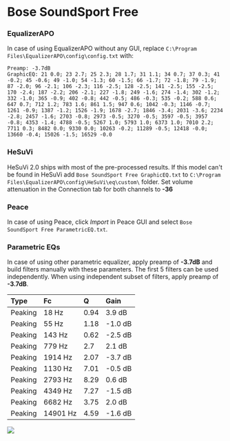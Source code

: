 # Bose SoundSport Free

### EqualizerAPO
In case of using EqualizerAPO without any GUI, replace `C:\Program Files\EqualizerAPO\config\config.txt`
with:
```
Preamp: -3.7dB
GraphicEQ: 21 0.0; 23 2.7; 25 2.3; 28 1.7; 31 1.1; 34 0.7; 37 0.3; 41 -0.2; 45 -0.6; 49 -1.0; 54 -1.3; 60 -1.5; 66 -1.7; 72 -1.8; 79 -1.9; 87 -2.0; 96 -2.1; 106 -2.3; 116 -2.5; 128 -2.5; 141 -2.5; 155 -2.5; 170 -2.4; 187 -2.2; 206 -2.1; 227 -1.8; 249 -1.6; 274 -1.4; 302 -1.2; 332 -1.0; 365 -0.9; 402 -0.8; 442 -0.5; 486 -0.3; 535 -0.2; 588 0.6; 647 0.7; 712 1.2; 783 1.6; 861 1.5; 947 0.6; 1042 -0.3; 1146 -0.7; 1261 -0.9; 1387 -1.2; 1526 -1.9; 1678 -2.7; 1846 -3.4; 2031 -3.6; 2234 -2.8; 2457 -1.6; 2703 -0.8; 2973 -0.5; 3270 -0.5; 3597 -0.5; 3957 -0.8; 4353 -1.4; 4788 -0.5; 5267 1.0; 5793 1.0; 6373 1.0; 7010 2.2; 7711 0.3; 8482 0.0; 9330 0.0; 10263 -0.2; 11289 -0.5; 12418 -0.0; 13660 -0.4; 15026 -1.5; 16529 -0.0
```

### HeSuVi
HeSuVi 2.0 ships with most of the pre-processed results. If this model can't be found in HeSuVi add
`Bose SoundSport Free GraphicEQ.txt` to `C:\Program Files\EqualizerAPO\config\HeSuVi\eq\custom\` folder.
Set volume attenuation in the Connection tab for both channels to **-36**

### Peace
In case of using Peace, click *Import* in Peace GUI and select `Bose SoundSport Free ParametricEQ.txt`.

### Parametric EQs
In case of using other parametric equalizer, apply preamp of **-3.7dB** and build filters manually
with these parameters. The first 5 filters can be used independently.
When using independent subset of filters, apply preamp of **-3.7dB**.

| Type    | Fc       |    Q | Gain    |
|:--------|:---------|:-----|:--------|
| Peaking | 18 Hz    | 0.94 | 3.9 dB  |
| Peaking | 55 Hz    | 1.18 | -1.0 dB |
| Peaking | 143 Hz   | 0.62 | -2.5 dB |
| Peaking | 779 Hz   | 2.7  | 2.1 dB  |
| Peaking | 1914 Hz  | 2.07 | -3.7 dB |
| Peaking | 1130 Hz  | 7.01 | -0.5 dB |
| Peaking | 2793 Hz  | 8.29 | 0.6 dB  |
| Peaking | 4349 Hz  | 7.27 | -1.5 dB |
| Peaking | 6682 Hz  | 3.75 | 2.0 dB  |
| Peaking | 14901 Hz | 4.59 | -1.6 dB |

![](https://raw.githubusercontent.com/jaakkopasanen/AutoEq/master/results/rtings/rtings/Bose%20SoundSport%20Free/Bose%20SoundSport%20Free.png)